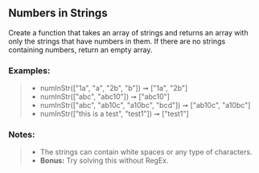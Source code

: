 ## Numbers in Strings

Create a function that takes an array of strings and returns an array with only the strings that have numbers in them. If there are no strings containing numbers, return an empty array.

### Examples:

> - numInStr(["1a", "a", "2b", "b"]) ➞ ["1a", "2b"]
> - numInStr(["abc", "abc10"]) ➞ ["abc10"]
> - numInStr(["abc", "ab10c", "a10bc", "bcd"]) ➞ ["ab10c", "a10bc"]
> - numInStr(["this is a test", "test1"]) ➞ ["test1"]

### Notes:

> - The strings can contain white spaces or any type of characters.
> - **Bonus:** Try solving this without RegEx.
